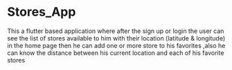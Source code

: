 # Stores_App
This a flutter based application where after the sign up or login the user can see the list of stores available to him with their location (latitude & longitude) in the home page then he can add one or more store to his favorites ,also he can know the distance between his current location and each of his favorite stores

